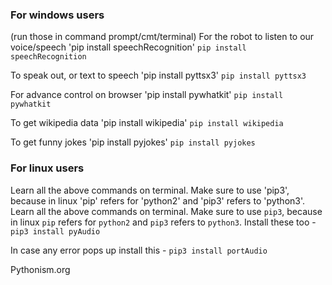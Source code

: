 ### For windows users
(run those in command prompt/cmt/terminal)
For the robot to listen to our voice/speech
'pip install speechRecognition'
`pip install speechRecognition`

To speak out, or text to speech
'pip install pyttsx3'
`pip install pyttsx3`

For advance control on browser
'pip install pywhatkit'
`pip install pywhatkit`

To get wikipedia data
'pip install wikipedia'
`pip install wikipedia`

To get funny jokes
'pip install pyjokes'
`pip install pyjokes`

### For linux users
Learn all the above commands on terminal. Make sure to use 'pip3', because in linux 'pip' refers for 'python2' and 'pip3' refers to 'python3'.
Learn all the above commands on terminal. Make sure to use `pip3`, because in linux `pip` refers for `python2` and `pip3` refers to `python3`.
Install these too - 
`pip3 install pyAudio`

In case any error pops up install this -
`pip3 install portAudio`

Pythonism.org
